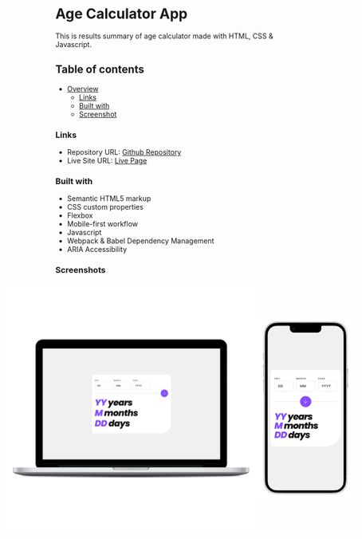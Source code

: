 # Age Calculator App

This is results summary of age calculator made with HTML, CSS & Javascript.

## Table of contents

- [Overview](#overview)
  - [Links](#links)
  - [Built with](#built-with)
  - [Screenshot](#screenshot)

### Links

- Repository URL: [Github Repository](https://github.com/waldvoid/Front-end-Demos/tree/main/Age%20Calculator%20App)
- Live Site URL: [Live Page](https://agecalculator-merte.netlify.app)

### Built with

- Semantic HTML5 markup
- CSS custom properties
- Flexbox
- Mobile-first workflow
- Javascript
- Webpack & Babel Dependency Management
- ARIA Accessibility

### Screenshots

<div style="display: flex; flex-wrap: nowrap; width: 100%; justify-content: center; align-items: center">
<img src="design/desktop.png" style="max-width: 500px; height: 100%;">
<img src="design/mobile.png" style="max-width: 200px; height: 100%;" >
</div>
